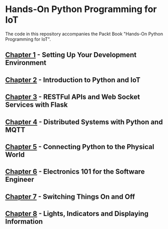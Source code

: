 # Hands-On Python Programming for IoT

The code in this repository accompanies the Packt Book "Hands-On Python Programming for IoT".

## [Chapter 1](chapter1) - Setting Up Your Development Environment

## [Chapter 2](chapter2) - Introduction to Python and IoT

## [Chapter 3](chapter3) - RESTFul APIs and Web Socket Services with Flask

## [Chapter 4](chapter4) - Distributed Systems with Python and MQTT

## [Chapter 5](chapter5) - Connecting Python to the Physical World

## [Chapter 6](chapter6) - Electronics 101 for the Software Engineer

## [Chapter 7](chapter7) - Switching Things On and Off

## [Chapter 8](chapter8) - Lights, Indicators and Displaying Information

